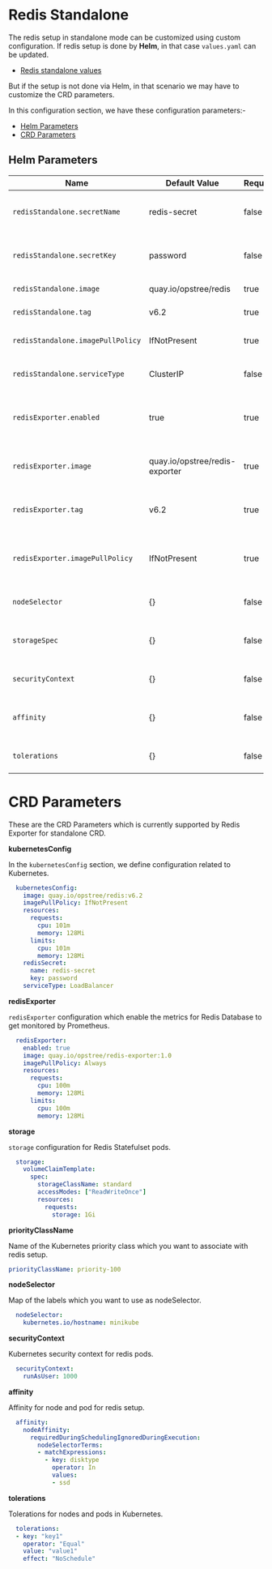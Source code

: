 # Redis Standalone

The redis setup in standalone mode can be customized using custom configuration. If redis setup is done by **Helm**, in that case `values.yaml` can be updated.

- [Redis standalone values](https://github.com/OT-CONTAINER-KIT/helm-charts/blob/main/charts/redis/values.yaml) 

But if the setup is not done via Helm, in that scenario we may have to customize the CRD parameters.

In this configuration section, we have these configuration parameters:-

- [Helm Parameters](redis-config.html#helm-parameters)
- [CRD Parameters](redis-config.html#crd-parameters)

## Helm Parameters

|**Name**|**Default Value**|**Required**|**Description**|
|--------|-----------------|------------|---------------|
|`redisStandalone.secretName` | redis-secret | false | Name of the existing secret in Kubernetes |
|`redisStandalone.secretKey` | password | false | Name of the existing secret key in Kubernetes |
|`redisStandalone.image` | quay.io/opstree/redis | true | Name of the redis image |
|`redisStandalone.tag` | v6.2 | true | Tag of the redis image |
|`redisStandalone.imagePullPolicy` | IfNotPresent | true | Image Pull Policy of the redis image |
|`redisStandalone.serviceType` | ClusterIP | false | Kubernetes service type for Redis |
|`redisExporter.enabled` | true | true | Redis exporter should be deployed or not |
|`redisExporter.image` | quay.io/opstree/redis-exporter | true | Name of the redis exporter image |
|`redisExporter.tag` | v6.2 | true | Tag of the redis exporter image |
|`redisExporter.imagePullPolicy` | IfNotPresent | true | Image Pull Policy of the redis exporter image |
|`nodeSelector` | {} | false | NodeSelector for redis pods |
|`storageSpec` | {} | false | Storage configuration for redis setup |
|`securityContext` | {} | false | Security Context for redis pods |
|`affinity` | {} | false | Affinity for node and pod for redis pods |
|`tolerations` | {} | false | Tolerations for redis pods |

# CRD Parameters

These are the CRD Parameters which is currently supported by Redis Exporter for standalone CRD.

**kubernetesConfig**

In the `kubernetesConfig` section, we define configuration related to Kubernetes.

```yaml
  kubernetesConfig:
    image: quay.io/opstree/redis:v6.2
    imagePullPolicy: IfNotPresent
    resources:
      requests:
        cpu: 101m
        memory: 128Mi
      limits:
        cpu: 101m
        memory: 128Mi
    redisSecret:
      name: redis-secret
      key: password
    serviceType: LoadBalancer
```


**redisExporter**

`redisExporter` configuration which enable the metrics for Redis Database to get monitored by Prometheus.

```yaml
  redisExporter:
    enabled: true
    image: quay.io/opstree/redis-exporter:1.0
    imagePullPolicy: Always
    resources:
      requests:
        cpu: 100m
        memory: 128Mi
      limits:
        cpu: 100m
        memory: 128Mi
```

**storage**

`storage` configuration for Redis Statefulset pods.

```yaml
  storage:
    volumeClaimTemplate:
      spec:
        storageClassName: standard
        accessModes: ["ReadWriteOnce"]
        resources:
          requests:
            storage: 1Gi
```

**priorityClassName**

Name of the Kubernetes priority class which you want to associate with redis setup.

```yaml
priorityClassName: priority-100
```

**nodeSelector**

Map of the labels which you want to use as nodeSelector.

```yaml
  nodeSelector:
    kubernetes.io/hostname: minikube
```

**securityContext**

Kubernetes security context for redis pods.

```yaml
  securityContext:
    runAsUser: 1000
```

**affinity**

Affinity for node and pod for redis setup.

```yaml
  affinity:
    nodeAffinity:
      requiredDuringSchedulingIgnoredDuringExecution:
        nodeSelectorTerms:
        - matchExpressions:
          - key: disktype
            operator: In
            values:
            - ssd
```

**tolerations**

Tolerations for nodes and pods in Kubernetes.

```yaml
  tolerations:
  - key: "key1"
    operator: "Equal"
    value: "value1"
    effect: "NoSchedule"
```


